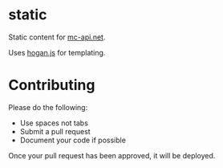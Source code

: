static
======

Static content for [mc-api.net](https://mc-api.net).

Uses [hogan.js](http://twitter.github.io/hogan.js) for templating.

Contributing
======
Please do the following:
- Use spaces not tabs
- Submit a pull request
- Document your code if possible

Once your pull request has been approved, it will be deployed.

